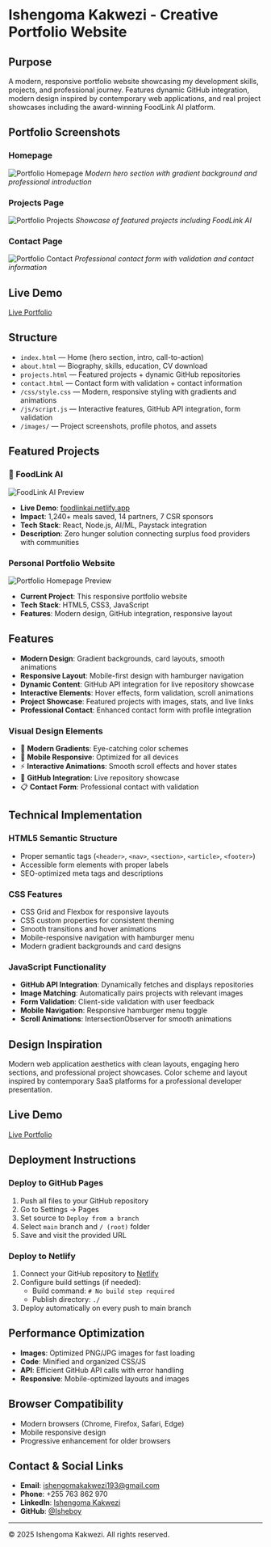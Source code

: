 # Ishengoma Kakwezi - Creative Portfolio Website

## Purpose

A modern, responsive portfolio website showcasing my development skills, projects, and professional journey. Features dynamic GitHub integration, modern design inspired by contemporary web applications, and real project showcases including the award-winning FoodLink AI platform.

## Portfolio Screenshots

### Homepage

![Portfolio Homepage](public/Home-Portfoliowebsite.png)
_Modern hero section with gradient background and professional introduction_

### Projects Page

![Portfolio Projects](public/Project-Porfoliowebsite.png)
_Showcase of featured projects including FoodLink AI_

### Contact Page

![Portfolio Contact](public/Contact-Porfoliowebsite.png)
_Professional contact form with validation and contact information_

## Live Demo

[Live Portfolio](https://ishengomaportfoliowebsite.netlify.app/)

## Structure

- `index.html` — Home (hero section, intro, call-to-action)
- `about.html` — Biography, skills, education, CV download
- `projects.html` — Featured projects + dynamic GitHub repositories
- `contact.html` — Contact form with validation + contact information
- `/css/style.css` — Modern, responsive styling with gradients and animations
- `/js/script.js` — Interactive features, GitHub API integration, form validation
- `/images/` — Project screenshots, profile photos, and assets

## Featured Projects

### 🥗 FoodLink AI

![FoodLink AI Preview](images/foodlink-preview.png)

- **Live Demo**: [foodlinkai.netlify.app](https://foodlinkai.netlify.app/)
- **Impact**: 1,240+ meals saved, 14 partners, 7 CSR sponsors
- **Tech Stack**: React, Node.js, AI/ML, Paystack integration
- **Description**: Zero hunger solution connecting surplus food providers with communities

### Personal Portfolio Website

![Portfolio Homepage Preview](public/Home-Portfoliowebsite.png)

- **Current Project**: This responsive portfolio website
- **Tech Stack**: HTML5, CSS3, JavaScript
- **Features**: Modern design, GitHub integration, responsive layout

## Features

- **Modern Design**: Gradient backgrounds, card layouts, smooth animations
- **Responsive Layout**: Mobile-first design with hamburger navigation
- **Dynamic Content**: GitHub API integration for live repository showcase
- **Interactive Elements**: Hover effects, form validation, scroll animations
- **Project Showcase**: Featured projects with images, stats, and live links
- **Professional Contact**: Enhanced contact form with profile integration

### Visual Design Elements

- 🎨 **Modern Gradients**: Eye-catching color schemes
- 📱 **Mobile Responsive**: Optimized for all devices
- ⚡ **Interactive Animations**: Smooth scroll effects and hover states
- 🔗 **GitHub Integration**: Live repository showcase
- 📋 **Contact Form**: Professional contact with validation

## Technical Implementation

### HTML5 Semantic Structure

- Proper semantic tags (`<header>`, `<nav>`, `<section>`, `<article>`, `<footer>`)
- Accessible form elements with proper labels
- SEO-optimized meta tags and descriptions

### CSS Features

- CSS Grid and Flexbox for responsive layouts
- CSS custom properties for consistent theming
- Smooth transitions and hover animations
- Mobile-responsive navigation with hamburger menu
- Modern gradient backgrounds and card designs

### JavaScript Functionality

- **GitHub API Integration**: Dynamically fetches and displays repositories
- **Image Matching**: Automatically pairs projects with relevant images
- **Form Validation**: Client-side validation with user feedback
- **Mobile Navigation**: Responsive hamburger menu toggle
- **Scroll Animations**: IntersectionObserver for smooth animations

## Design Inspiration

Modern web application aesthetics with clean layouts, engaging hero sections, and professional project showcases. Color scheme and layout inspired by contemporary SaaS platforms for a professional developer presentation.

## Live Demo

[Live Portfolio](https://ishengomaportfoliowebsite.netlify.app/)

## Deployment Instructions

### Deploy to GitHub Pages

1. Push all files to your GitHub repository
2. Go to Settings → Pages
3. Set source to `Deploy from a branch`
4. Select `main` branch and `/ (root)` folder
5. Save and visit the provided URL

### Deploy to Netlify

1. Connect your GitHub repository to [Netlify](https://netlify.com/)
2. Configure build settings (if needed):
   - Build command: `# No build step required`
   - Publish directory: `./`
3. Deploy automatically on every push to main branch

## Performance Optimization

- **Images**: Optimized PNG/JPG images for fast loading
- **Code**: Minified and organized CSS/JS
- **API**: Efficient GitHub API calls with error handling
- **Responsive**: Mobile-optimized layouts and images

## Browser Compatibility

- Modern browsers (Chrome, Firefox, Safari, Edge)
- Mobile responsive design
- Progressive enhancement for older browsers

## Contact & Social Links

- **Email**: ishengomakakwezi193@gmail.com
- **Phone**: +255 763 862 970
- **LinkedIn**: [Ishengoma Kakwezi](https://www.linkedin.com/in/ishengoma-kakwezi-208392342)
- **GitHub**: [@Isheboy](https://github.com/Isheboy)

---

© 2025 Ishengoma Kakwezi. All rights reserved.
